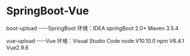 # SpringBoot-Vue
boot-upload   ----SpringBoot
环境：IDEA
springBoot 2.0+
Maven 3.5.4


vue-upload    ----Vue
环境：Visual Studio Code
node V10.10.0
npm V6.4.1
Vue2.9.6
